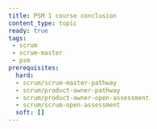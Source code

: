 ```yaml
---
title: PSM 1 course conclusion
content_type: topic
ready: true
tags:
 - scrum
 - scrum-master
 - psm
prerequisites:
  hard: 
  - scrum/scrum-master-pathway
  - scrum/product-owner-pathway
  - scrum/product-owner-open-assessment
  - scrum/scrum-open-assessment
  soft: []
---
```

